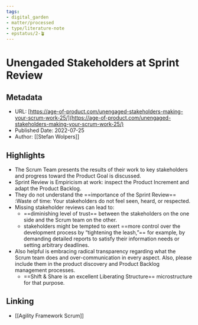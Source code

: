 ```yaml
---
tags: 
- digital_garden
- matter/processed
- type/literature-note
- epstatus/2-🪴
---
```

# Unengaded Stakeholders at Sprint Review
## Metadata
* URL: [https://age-of-product.com/unengaged-stakeholders-making-your-scrum-work-25/](https://age-of-product.com/unengaged-stakeholders-making-your-scrum-work-25/)
* Published Date: 2022-07-25
* Author: [[Stefan Wolpers]]

## Highlights
* The Scrum Team presents the results of their work to key stakeholders and progress toward the Product Goal is discussed.
* Sprint Review is Empiricism at work: inspect the Product Increment and adapt the Product Backlog.
* They do not understand the ==importance of the Sprint Review== :Waste of time: Your stakeholders do not feel seen, heard, or respected.
* Missing stakeholder reviews can lead to:
	* ==diminishing level of trust== between the stakeholders on the one side and the Scrum team on the other.
	* stakeholders might be tempted to exert ==more control over the development process by “tightening the leash,”== for example, by demanding detailed reports to satisfy their information needs or setting arbitrary deadlines.
* Also helpful is embracing radical transparency regarding what the Scrum team does and over-communication in every aspect. Also, please include them in the product discovery and Product Backlog management processes.
	* ==Shift & Share is an excellent Liberating Structure== microstructure for that purpose.

## Linking
+ [[Agility Framework Scrum]]
